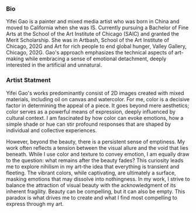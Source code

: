 ### Bio

Yifei Gao is a painter and mixed media artist who was born in China and moved to
California when she was IS. Currently pursuing a Bachelor of Fine Arts at the School of the Art
Institute of Chicago (SAIC) and granted the Merit Scholarship. She was in Artbash, School of
the Art Institute of Chicago, 202G and Art for rich people to end global hunger, Valley Gallery,
Chicago, 202G. Gao's approach emphasizes the technical aspects of art-making while
embracing a sense of emotional detachment, deeply interested in the artificial and unnatural.

### Artist Statment

Yifei Gao's works predominantly consist of 2D images created with mixed materials,
including oil on canvas and watercolor. For me, color is a decisive factor in determining the
appeal of a piece. It goes beyond mere aesthetics; color serves as a powerful means of
expression, deeply influenced by cultural context. I am fascinated by how color can evoke
emotions, how a simple shade or hue can stir profound responses that are shaped by individual
and collective experiences.

However, beyond the beauty, there is a persistent sense of emptiness. My work often
reflects a tension between the visual allure and the void that lies beneath. While I use color and
texture to convey emotion, I am equally draw to the question: what remains after the beauty
fades? This curiosity leads me to explore nihilism in my art-the idea that everything is
transient and fleeting. The vibrant colors, while captivating, are ultimately a surface, masking
emotions that may dissolve into nothingness. In my work, I strive to balance the attraction of
visual beauty with the acknowledgment of its inherent fragility. Beauty can be compelling, but
it can also be empty. This paradox is what drives me to create and what I find most compelling
to express through my art.
